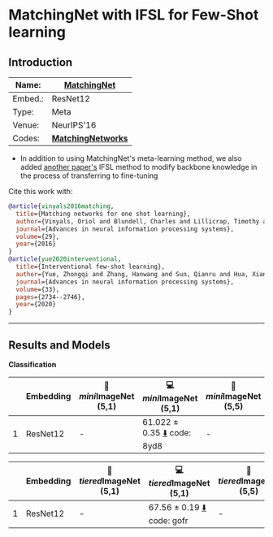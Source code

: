 # MatchingNet with IFSL for Few-Shot learning
## Introduction
| Name:    | [MatchingNet](https://arxiv.org/abs/1606.04080)                          |
|----------|-------------------------------|
| Embed.:  | ResNet12 |
| Type:    | Meta       |
| Venue:   | NeurIPS'16                      |
| Codes:   | [**MatchingNetworks**](https://github.com/gitabcworld/MatchingNetworks)|

+ In addition to using MatchingNet's meta-learning method, we also added [another paper's](https://proceedings.neurips.cc/paper/2020/hash/1cc8a8ea51cd0adddf5dab504a285915-Abstract.html) IFSL method to modify backbone knowledge in the process of transferring to fine-tuning

Cite this work with:
```bibtex
@article{vinyals2016matching,
  title={Matching networks for one shot learning},
  author={Vinyals, Oriol and Blundell, Charles and Lillicrap, Timothy and Wierstra, Daan and others},
  journal={Advances in neural information processing systems},
  volume={29},
  year={2016}
}
@article{yue2020interventional,
  title={Interventional few-shot learning},
  author={Yue, Zhongqi and Zhang, Hanwang and Sun, Qianru and Hua, Xian-Sheng},
  journal={Advances in neural information processing systems},
  volume={33},
  pages={2734--2746},
  year={2020}
}
```
---
## Results and Models

**Classification**

|   | Embedding | :book: *mini*ImageNet (5,1) | :computer: *mini*ImageNet (5,1) | :book:*mini*ImageNet (5,5) | :computer: *mini*ImageNet (5,5) | :memo: Comments  |
|---|-----------|--------------------|--------------------|--------------------|--------------------|---|
| 1 | ResNet12 | - | 61.022 ± 0.35 [:arrow_down:](https://pan.baidu.com/s/1Ze56sk_3pCI4v7sq6HL2PA) code: 8yd8 | - |  75.051 ± 0.30 [:arrow_down:](https://pan.baidu.com/s/1WoCT34hWURGOKbRJ4CFjUQ ) code: 28lr | Table2 |

|   | Embedding | :book: *tiered*ImageNet (5,1) | :computer: *tiered*ImageNet (5,1) | :book:*tiered*ImageNet (5,5) | :computer: *tiered*ImageNet (5,5) | :memo: Comments  |
|---|-----------|--------------------|--------------------|--------------------|--------------------|---|
| 1 | ResNet12 | - | 67.56 ± 0.19 [:arrow_down:](https://pan.baidu.com/s/1oSdllUS-Juo-f77WWtzXig) code: gofr | - | 81.85 ± 0.21 [:arrow_down:](https://pan.baidu.com/s/1a8VSRX2XdVojTi3H7ulQ1g ) code: kx9m | Table.2 |
